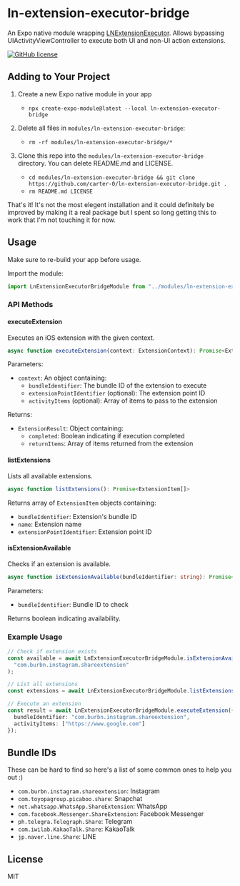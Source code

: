 # ln-extension-executor-bridge

An Expo native module wrapping [LNExtensionExecutor](https://github.com/LeoNatan/LNExtensionExecutor/tree/master). Allows bypassing UIActivityViewController to execute both UI and non-UI action extensions.

[![GitHub license](https://img.shields.io/badge/license-MIT-blue.svg)](https://raw.githubusercontent.com/LeoNatan/LNExtensionExecutor/master/LICENSE)

## Adding to Your Project

1. Create a new Expo native module in your app
    - `npx create-expo-module@latest --local ln-extension-executor-bridge`

2. Delete all files in `modules/ln-extension-executor-bridge`:
    - `rm -rf modules/ln-extension-executor-bridge/*`

3. Clone this repo into the `modules/ln-extension-executor-bridge` directory. You can delete README.md and LICENSE.
    - `cd modules/ln-extension-executor-bridge && git clone https://github.com/carter-0/ln-extension-executor-bridge.git .`
    - `rm README.md LICENSE`

That's it! It's not the most elegent installation and it could definitely be improved by making it a real package but I spent so long getting this to work that I'm not touching it for now.

## Usage

Make sure to re-build your app before usage.

Import the module:
```typescript
import LnExtensionExecutorBridgeModule from "../modules/ln-extension-executor-bridge/src/LnExtensionExecutorBridgeModule"
```

### API Methods

#### executeExtension
Executes an iOS extension with the given context.

```typescript
async function executeExtension(context: ExtensionContext): Promise<ExtensionResult>
```

Parameters:
- `context`: An object containing:
  - `bundleIdentifier`: The bundle ID of the extension to execute
  - `extensionPointIdentifier` (optional): The extension point ID
  - `activityItems` (optional): Array of items to pass to the extension

Returns:
- `ExtensionResult`: Object containing:
  - `completed`: Boolean indicating if execution completed
  - `returnItems`: Array of items returned from the extension

#### listExtensions
Lists all available extensions.

```typescript
async function listExtensions(): Promise<ExtensionItem[]>
```

Returns array of `ExtensionItem` objects containing:
- `bundleIdentifier`: Extension's bundle ID
- `name`: Extension name
- `extensionPointIdentifier`: Extension point ID

#### isExtensionAvailable
Checks if an extension is available.

```typescript
async function isExtensionAvailable(bundleIdentifier: string): Promise<boolean>
```

Parameters:
- `bundleIdentifier`: Bundle ID to check

Returns boolean indicating availability.

### Example Usage

```typescript
// Check if extension exists
const available = await LnExtensionExecutorBridgeModule.isExtensionAvailable(
  "com.burbn.instagram.shareextension"
);

// List all extensions
const extensions = await LnExtensionExecutorBridgeModule.listExtensions();

// Execute an extension
const result = await LnExtensionExecutorBridgeModule.executeExtension({
  bundleIdentifier: "com.burbn.instagram.shareextension",
  activityItems: ["https://www.google.com"]
});
```

## Bundle IDs

These can be hard to find so here's a list of some common ones to help you out :)

- `com.burbn.instagram.shareextension`: Instagram
- `com.toyopagroup.picaboo.share`: Snapchat
- `net.whatsapp.WhatsApp.ShareExtension`: WhatsApp
- `com.facebook.Messenger.ShareExtension`: Facebook Messenger
- `ph.telegra.Telegraph.Share`: Telegram
- `com.iwilab.KakaoTalk.Share`: KakaoTalk
- `jp.naver.line.Share`: LINE

## License

MIT
